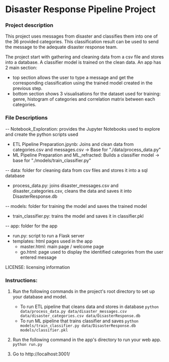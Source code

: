 # Disaster Response Pipeline Project


### Project description
This project uses messages from disaster and classifies them into one of the 36 provided categories. This classification result can be used to send the message to the adequate disaster response team.

The project start with gathering and cleaning data from a csv file and stores into a database.
A classifier model is trained on the clean data.
An app has 2 main section:
- top section allows the user to type a message and get the corresponding classification using the trained model created in the previous step.
- bottom section shows 3 visualisations for the dataset used for training: genre, histogram of categories and correlation matrix between each categories.   

### File Descriptions
-- Notebook_Exploration: provides the Jupyter Notebooks used to explore and create the python scripts used
  - ETL Pipeline Preparation.jpynb: Joins and clean data from categories.csv and messages.csv
      -> Base for "./data/process_data.py"
  - ML Pipeline Preparation and ML_refracted: Builds a classifier model
      -> base for "./models/train_classifier.py"

-- data: folder for cleaning data from csv files and stores it into a sql database
  - process_data.py: joins disaster_messages.csv and disaster_categories.csv, cleans the data and saves it into DisasterResponse.db

-- models: folder for training the model and saves the trained model
  - train_classifier.py: trains the model and saves it in classifier.pkl

-- app: folder for the app
  - run.py: script to run a Flask server
  - templates: html pages used in the app
    - master.html: main page / welcome page
    - go.html: page used to display the identified categories from the user entered message

LICENSE: licensing information

### Instructions:
1. Run the following commands in the project's root directory to set up your database and model.

    - To run ETL pipeline that cleans data and stores in database
        `python data/process_data.py data/disaster_messages.csv data/disaster_categories.csv data/DisasterResponse.db`
    - To run ML pipeline that trains classifier and saves
        `python models/train_classifier.py data/DisasterResponse.db models/classifier.pkl`

2. Run the following command in the app's directory to run your web app.
    `python run.py`

3. Go to http://localhost:3001/

